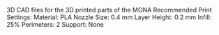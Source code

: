 3D CAD files for the 3D printed parts of the MONA
Recommended Print Settings:
Material: PLA
Nozzle Size: 0.4 mm
Layer Height: 0.2 mm
Infill: 25%
Perimeters: 2
Support: None